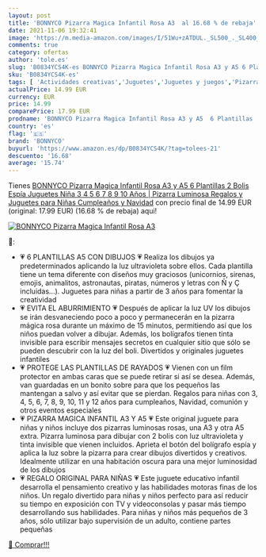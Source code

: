 ```yaml
---
layout: post
title: 'BONNYCO Pizarra Magica Infantil Rosa A3  al 16.68 % de rebaja'
date: 2021-11-06 19:32:41
image: 'https://m.media-amazon.com/images/I/51Wu+zATDUL._SL500_._SL400_.jpg'
comments: true
category: ofertas
author: 'tole.es'
slug: 'B0834YCS4K-es BONNYCO Pizarra Magica Infantil Rosa A3 y A5 6 Plantillas...'
sku: 'B0834YCS4K-es'
tags: [ 'Actividades creativas','Juguetes','Juguetes y juegos','Pizarras mágicas para niños','Pizarras para niños','bonnyco','navidad', ]
actualPrice: 14.99 EUR
currency: EUR
price: 14.99
comparePrice: 17.99 EUR
prodname: 'BONNYCO Pizarra Magica Infantil Rosa A3 y A5  6 Plantillas  2 Bolis Espía Juguetes Niña 3 4 5 6 7 8 9 10 Años | Pizarra Luminosa  Regalos y Juguetes para Niñas Cumpleaños y Navidad'
country: 'es'
flag: '🇪🇸'
brand: 'BONNYCO'
buyurl: 'https://www.amazon.es/dp/B0834YCS4K/?tag=tolees-21'
descuento: '16.68'
average: '15.74'
---
```


Tienes [BONNYCO Pizarra Magica Infantil Rosa A3 y A5  6 Plantillas  2 Bolis Espía Juguetes Niña 3 4 5 6 7 8 9 10 Años | Pizarra Luminosa  Regalos y Juguetes para Niñas Cumpleaños y Navidad](https://www.amazon.es/dp/B0834YCS4K/?tag=tolees-21) con precio final de  14.99 EUR (original: 17.99 EUR) (16.68 %  de rebaja) aqui!

[![BONNYCO Pizarra Magica Infantil Rosa A3 ](https://m.media-amazon.com/images/I/51Wu+zATDUL._SL500_._SL400_.jpg)](https://www.amazon.es/dp/B0834YCS4K/?tag=tolees-21)

🔎:

- 💗 6 PLANTILLAS A5 CON DIBUJOS 💗 Realiza los dibujos ya predeterminados aplicando la luz ultravioleta sobre ellos. Cada plantilla tiene un tema diferente con diseños muy graciosos (unicornios, sirenas, emojis, animalitos, astronautas, piratas, números y letras con Ñ y Ç incluidas...). Juguetes para niñas a partir de 3 años para fomentar la creatividad
- 💗 EVITA EL ABURRIMIENTO 💗 Después de aplicar la luz UV los dibujos se irán desvaneciendo poco a poco y permanecerán en la pizarra mágica rosa durante un máximo de 15 minutos, permitiendo así que los niños puedan volver a dibujar. Además, los bolígrafos tienen tinta invisible para escribir mensajes secretos en cualquier sitio que sólo se pueden descubrir con la luz del boli. Divertidos y originales juguetes infantiles
- 💗 PROTEGE LAS PLANTILLAS DE RAYADOS 💗 Vienen con un film protector en ambas caras que se puede retirar si así se desea. Además, van guardadas en un bonito sobre para que los pequeños las mantengan a salvo y así evitar que se pierdan. Regalos para niñas con 3, 4, 5, 6, 7, 8, 9, 10, 11 y 12 años para cumpleaños, Navidad, comunión y otros eventos especiales
- 💗 PIZARRA MAGICA INFANTIL A3 Y A5 💗 Este original juguete para niñas y niños incluye dos pizarras luminosas rosas, una A3 y otra A5 extra. Pizarra luminosa para dibujar con 2 bolis con luz ultravioleta y tinta invisible que vienen incluidos. Aprieta el botón del bolígrafo espía y aplica la luz sobre la pizarra para crear dibujos divertidos y creativos. Idealmente utilizar en una habitación oscura para una mejor luminosidad de los dibujos
- 💗 REGALO ORIGINAL PARA NIÑAS 💗 Este juguete educativo infantil desarrolla el pensamiento creativo y las habilidades motoras finas de los niños. Un regalo divertido para niñas y niños perfecto para así reducir su tiempo en exposición con TV y videoconsolas y pasar más tiempo desarrollando sus habilidades. Para niñas y niños más pequeños de 3 años, sólo utilizar bajo supervisión de un adulto, contiene partes pequeñas

[🛒 Comprar!!!](https://www.amazon.es/dp/B0834YCS4K/?tag=tolees-21)
